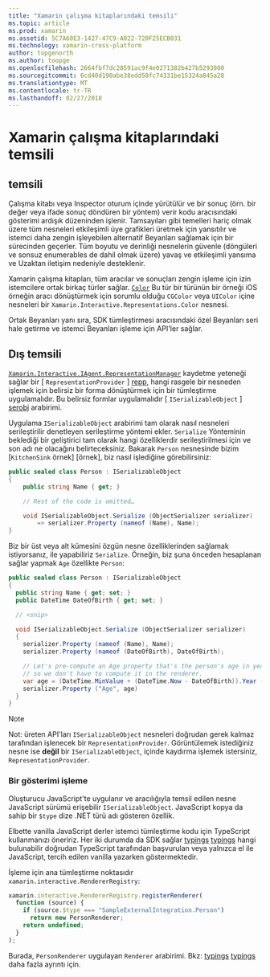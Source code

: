 ```yaml
---
title: "Xamarin çalışma kitaplarındaki temsili"
ms.topic: article
ms.prod: xamarin
ms.assetid: 5C7A60E3-1427-47C9-A022-720F25ECB031
ms.technology: xamarin-cross-platform
author: topgenorth
ms.author: toopge
ms.openlocfilehash: 2664fbf7dc28591ac9f4e0271382b427b5293900
ms.sourcegitcommit: 6cd40d190abe38edd50fc74331be15324a845a28
ms.translationtype: MT
ms.contentlocale: tr-TR
ms.lasthandoff: 02/27/2018
---
```

# <a name="representations-in-xamarin-workbooks"></a>Xamarin çalışma kitaplarındaki temsili

## <a name="representations"></a>temsili

Çalışma kitabı veya Inspector oturum içinde yürütülür ve bir sonuç (örn. bir değer veya ifade sonuç döndüren bir yöntem) verir kodu aracısındaki gösterimi ardışık düzeninden işlenir. Tamsayıları gibi temelleri hariç olmak üzere tüm nesneleri etkileşimli üye grafikleri üretmek için yansıtılır ve istemci daha zengin işleyebilen alternatif Beyanları sağlamak için bir sürecinden geçerler. Tüm boyutu ve derinliği nesnelerin güvenle (döngüleri ve sonsuz enumerables de dahil olmak üzere) yavaş ve etkileşimli yansıma ve Uzaktan iletişim nedeniyle desteklenir.

Xamarin çalışma kitapları, tüm aracılar ve sonuçları zengin işleme için izin istemcilere ortak birkaç türler sağlar. [`Color`][xir-color] Bu tür bir türünün bir örneği iOS örneğin aracı dönüştürmek için sorumlu olduğu `CGColor` veya `UIColor` içine nesneleri bir `Xamarin.Interactive.Representations.Color` nesnesi.

Ortak Beyanları yanı sıra, SDK tümleştirmesi aracısındaki özel Beyanları seri hale getirme ve istemci Beyanları işleme için API'ler sağlar.

## <a name="external-representations"></a>Dış temsili

[`Xamarin.Interactive.IAgent.RepresentationManager`][repman] kaydetme yeteneği sağlar bir [ `RepresentationProvider` ] [ repp], hangi rasgele bir nesneden işlemek için belirsiz bir forma dönüştürmek için bir tümleştirme uygulamalıdır. Bu belirsiz formlar uygulamalıdır [ `ISerializableObject` ] [ serobj] arabirimi.

Uygulama `ISerializableObject` arabirimi tam olarak nasıl nesneleri serileştirilir denetleyen serileştirme yöntemi ekler. `Serialize` Yönteminin beklediği bir geliştirici tam olarak hangi özelliklerdir serileştirilmesi için ve son adı ne olacağını belirteceksiniz. Bakarak `Person` nesnesinde bizim [`KitchenSink` örnek] [örnek], biz nasıl işlediğine görebilirsiniz:

```csharp
public sealed class Person : ISerializableObject
{
    public string Name { get; }

    // Rest of the code is omitted…

    void ISerializableObject.Serialize (ObjectSerializer serializer)
        => serializer.Property (nameof (Name), Name);
}
```

Biz bir üst veya alt kümesini özgün nesne özelliklerinden sağlamak istiyorsanız, ile yapabiliriz `Serialize`. Örneğin, biz şuna önceden hesaplanan sağlar yapmak `Age` özellikte `Person`:

```csharp
public sealed class Person : ISerializableObject
{
  public string Name { get; set; }
  public DateTime DateOfBirth { get; set; }

  // <snip>

  void ISerializableObject.Serialize (ObjectSerializer serializer)
  {
    serializer.Property (nameof (Name), Name);
    serializer.Property (nameof (DateOfBirth), DateOfBirth);

    // Let's pre-compute an Age property that's the person's age in years,
    // so we don't have to compute it in the renderer.
    var age = (DateTime.MinValue + (DateTime.Now - DateOfBirth)).Year - 1;
    serializer.Property ("Age", age)
  }
}
```

> [!NOTE]
> Not: üreten API'ları `ISerializableObject` nesneleri doğrudan gerek kalmaz tarafından işlenecek bir `RepresentationProvider`. Görüntülemek istediğiniz nesne ise **değil** bir `ISerializableObject`, içinde kaydırma işlemek istersiniz, `RepresentationProvider`.

### <a name="rendering-a-representation"></a>Bir gösterimi işleme

Oluşturucu JavaScript'te uygulanır ve aracılığıyla temsil edilen nesne JavaScript sürümü erişebilir `ISerializableObject`. JavaScript kopya da sahip bir `$type` dize .NET türü adı gösteren özellik.

Elbette vanilla JavaScript derler istemci tümleştirme kodu için TypeScript kullanmanızı öneririz. Her iki durumda da SDK sağlar [typings] [ typings] hangi bulunabilir doğrudan TypeScript tarafından başvurulan veya yalnızca el ile JavaScript, tercih edilen vanilla yazarken göstermektedir.

İşleme için ana tümleştirme noktasıdır `xamarin.interactive.RendererRegistry`:

```js
xamarin.interactive.RendererRegistry.registerRenderer(
  function (source) {
    if (source.$type === "SampleExternalIntegration.Person")
      return new PersonRenderer;
    return undefined;
  }
);
```

Burada, `PersonRenderer` uygulayan `Renderer` arabirimi. Bkz: [typings] [ typings] daha fazla ayrıntı için.

[typings]: https://github.com/xamarin/Workbooks/blob/master/SDK/typings/xamarin-interactive.d.ts
[xir-color]: /api/type/Xamarin.Interactive.Representations.Color/
[repman]: /api/type/Xamarin.Interactive.Representations.IRepresentationManager/
[repp]: /api/type/Xamarin.Interactive.Representations.RepresentationProvider/
[serobj]: /api/type/Xamarin.Interactive.Serialization.ISerializableObject/
